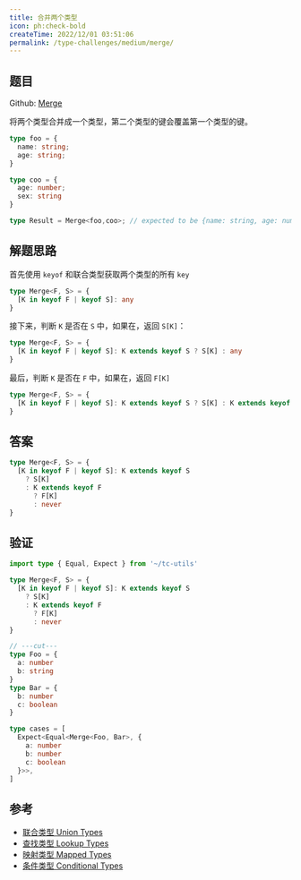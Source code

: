 ```yaml
---
title: 合并两个类型
icon: ph:check-bold
createTime: 2022/12/01 03:51:06
permalink: /type-challenges/medium/merge/
---
```


## 题目

Github: [Merge](https://github.com/type-challenges/type-challenges/blob/main/questions/00599-medium-merge/)

将两个类型合并成一个类型，第二个类型的键会覆盖第一个类型的键。

```ts
type foo = {
  name: string;
  age: string;
}

type coo = {
  age: number;
  sex: string
}

type Result = Merge<foo,coo>; // expected to be {name: string, age: number, sex: string}
```

## 解题思路

首先使用 `keyof` 和联合类型获取两个类型的所有 `key`

```ts
type Merge<F, S> = {
  [K in keyof F | keyof S]: any
}
```

接下来，判断 `K` 是否在 `S` 中，如果在，返回 `S[K]`：

```ts
type Merge<F, S> = {
  [K in keyof F | keyof S]: K extends keyof S ? S[K] : any
}
```

最后，判断 `K` 是否在 `F` 中，如果在，返回 `F[K]`

```ts
type Merge<F, S> = {
  [K in keyof F | keyof S]: K extends keyof S ? S[K] : K extends keyof F ? F[K] : never
}
```

## 答案

```ts
type Merge<F, S> = {
  [K in keyof F | keyof S]: K extends keyof S
    ? S[K]
    : K extends keyof F
      ? F[K]
      : never
}
```

## 验证

```ts twoslash
import type { Equal, Expect } from '~/tc-utils'

type Merge<F, S> = {
  [K in keyof F | keyof S]: K extends keyof S
    ? S[K]
    : K extends keyof F
      ? F[K]
      : never
}

// ---cut---
type Foo = {
  a: number
  b: string
}
type Bar = {
  b: number
  c: boolean
}

type cases = [
  Expect<Equal<Merge<Foo, Bar>, {
    a: number
    b: number
    c: boolean
  }>>,
]
```

## 参考

- [联合类型 Union Types](https://www.typescriptlang.org/docs/handbook/2/everyday-types.html#union-types)
- [查找类型 Lookup Types](https://www.typescriptlang.org/docs/handbook/release-notes/typescript-2-1.html#keyof-and-lookup-types)
- [映射类型 Mapped Types](https://www.typescriptlang.org/docs/handbook/2/mapped-types.html)
- [条件类型 Conditional Types](https://www.typescriptlang.org/docs/handbook/2/conditional-types.html)
